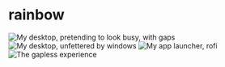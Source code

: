 # rainbow

![My desktop, pretending to look busy, with gaps](/../screenshots/fluorescence/fakebusy.png?raw=true)
![My desktop, unfettered by windows](/../screenshots/fluorescence/desktop.png?raw=true)
![My app launcher, rofi](/../screenshots/fluorescence/rofi.png?raw=true)
![The gapless experience](/../screenshots/fluorescence/tiling.png?raw=true)
